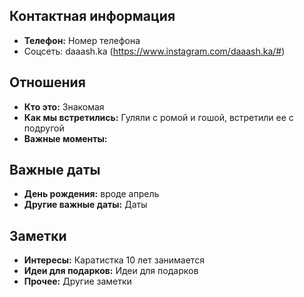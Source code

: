 

## Контактная информация
- **Телефон:** Номер телефона
- Cоцсеть:  daaash.ka (https://www.instagram.com/daaash.ka/#)

## Отношения
- **Кто это:** Знакомая
- **Как мы встретились:** Гуляли с ромой и гошой, встретили ее с подругой 
- **Важные моменты:** 

## Важные даты
- **День рождения:** вроде апрель
- **Другие важные даты:** Даты

## Заметки
- **Интересы:** Каратистка 10 лет занимается
- **Идеи для подарков:** Идеи для подарков
- **Прочее:** Другие заметки
